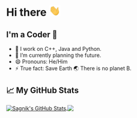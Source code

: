 # Hi there <img src="https://github.com/mclods/mclods/blob/master/wave.gif?raw=true" width="30px">

## I'm a Coder 🔰
- 🔭 I work on C++, Java and Python.
- 🌱 I’m currently planning the future.
- 😄 Pronouns: He/Him
- ⚡ True fact: Save Earth 🌏 There is no planet B.


## &#x1f4c8; My GitHub Stats

<a href="https://github.com/mclods/mclods">
  <img align="center" src="https://github-readme-stats.vercel.app/api?username=mclods&show_icons=true&line_height=27&count_private=true&title_color=00FF00&text_color=00BFFF&icon_color=DB2899&bg_color=1A1B27" alt="Sagnik's GitHub Stats" />
</a>
<a href="https://github.com/mclods/mclods">
  <img align="center" src="https://github-readme-stats.vercel.app/api/top-langs/?username=mclods&title_color=00FF00&text_color=FF00FF&icon_color=DB2899&bg_color=1A1B27" />
</a>

<!--
**mclods/mclods** is a ✨ _special_ ✨ repository because its `README.md` (this file) appears on your GitHub profile.

Here are some ideas to get you started:

- 🔭 I’m currently working on ...
- 🌱 I’m currently learning ...
- 👯 I’m looking to collaborate on ...
- 🤔 I’m looking for help with ...
- 💬 Ask me about ...
- 📫 How to reach me: ...
- 😄 Pronouns: ...
- ⚡ Fun fact: ...
-->
